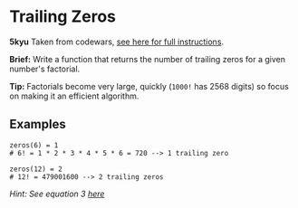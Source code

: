 # Trailing Zeros

**5kyu**
Taken from codewars, [see here for full instructions](https://www.codewars.com/kata/52f787eb172a8b4ae1000a34).

**Brief:**
Write a function that returns the number of trailing zeros for a given number's factorial.

**Tip:**
Factorials become very large, quickly (`1000!` has 2568 digits) so focus on making it an efficient algorithm.

## Examples

```
zeros(6) = 1
# 6! = 1 * 2 * 3 * 4 * 5 * 6 = 720 --> 1 trailing zero

zeros(12) = 2
# 12! = 479001600 --> 2 trailing zeros
```

_Hint: See equation 3 [here](https://mathworld.wolfram.com/Factorial.html)_
